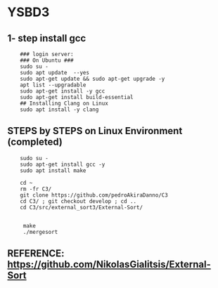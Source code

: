 # YSBD3



## 1- step install gcc
		### login server:
		### On Ubuntu ###
		sudo su -
		sudo apt update  --yes
		sudo apt-get update && sudo apt-get upgrade -y
		apt list --upgradable
		sudo apt-get install -y gcc
		sudo apt-get install build-essential
		## Installing Clang on Linux
		sudo apt install -y clang


## STEPS by STEPS on Linux Environment (completed)

		sudo su -
		sudo apt-get install gcc -y
		sudo apt install make

		cd ~
		rm -fr C3/
		git clone https://github.com/pedroAkiraDanno/C3
		cd C3/ ; git checkout develop ; cd ..
		cd C3/src/external_sort3/External-Sort/


   		 make
   		 ./mergesort













## REFERENCE: https://github.com/NikolasGialitsis/External-Sort
